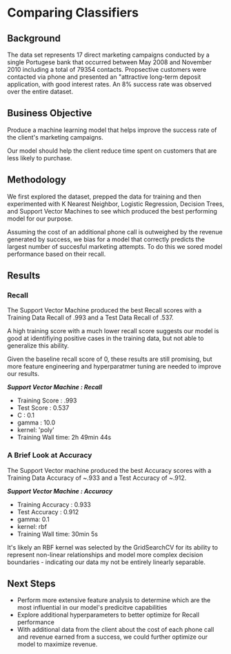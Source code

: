 # Comparing Classifiers

## Background
The data set represents 17 direct marketing campaigns conducted by a single Portugese bank that occurred between May 2008 and November 2010 including a total of 79354 contacts. Propsective customers were contacted via phone and presented an "attractive long-term deposit application, with good interest rates. An 8% success rate was observed over the entire dataset.

## Business Objective
Produce a machine learning model that helps improve the success rate of the client's marketing campaigns.

Our model should help the client reduce time spent on customers that are less likely to purchase. 

## Methodology
We first explored the dataset, prepped the data for training and then experimented with K Nearest Neighbor, Logistic Regression, Decision Trees, and Support Vector Machines to see which produced the best performing model for our purpose.

Assuming the cost of an additional phone call is outweighed by the revenue generated by success, we bias for a model that correctly predicts the largest number of succesful marketing attempts. To do this we sored model performance based on their recall.

## Results
### Recall
The Support Vector Machine produced the best Recall scores with a Training Data Recall of .993 and a Test Data Recall of .537.

A high training score with a much lower recall score suggests our model is good at identifiying positive cases in the training data, but not able to generalize this ability. 

Given the baseline recall score of 0, these results are still promising, but more feature engineering and hyperparatmer tuning are needed to improve our results.

***Support Vector Machine : Recall***
*   Training Score : .993
*   Test Score : 0.537
*   C : 0.1
*   gamma : 10.0
*   kernel: 'poly'
*   Training Wall time: 2h 49min 44s

### A Brief Look at Accuracy
The Support Vector machine produced the best Accuracy scores with a Training Data Accuracy of ~.933 and a Test Accuracy of ~.912. 

***Support Vector Machine : Accuracy***
*   Training Accuracy : 0.933
*   Test Accuracy : 0.912
*   gamma: 0.1
*   kernel: rbf
*   Training Wall time: 30min 5s

It's likely an RBF kernel was selected by the GridSearchCV for its ability to represent non-linear relationships and model more complex decision boundaries - indicating our data my not be entirely linearly separable.

## Next Steps
*  Perform more extensive feature analysis to determine which are the most influential in our model's predicitve capabilities
*  Explore additional hyperparameters to better optimize for Recall performance
* With additional data from the client about the cost of each phone call and revenue earned from a success, we could further optimize our model to maximize revenue.
